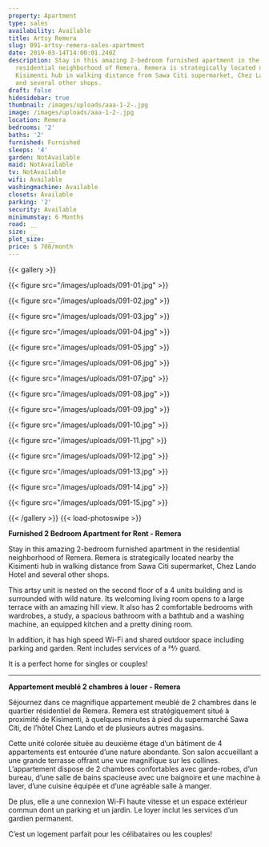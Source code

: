```yaml
---
property: Apartment
type: sales
availability: Available
title: Artsy Remera
slug: 091-artsy-remera-sales-apartment
date: 2019-03-14T14:00:01.240Z
description: Stay in this amazing 2-bedroom furnished apartment in the
  residential neighborhood of Remera. Remera is strategically located nearby the
  Kisimenti hub in walking distance from Sawa Citi supermarket, Chez Lando Hotel
  and several other shops.
draft: false
hidesidebar: true
thumbnail: /images/uploads/aaa-1-2-.jpg
image: /images/uploads/aaa-1-2-.jpg
location: Remera
bedrooms: '2'
baths: '2'
furnished: Furnished
sleeps: '4'
garden: NotAvailable
maid: NotAvailable
tv: NotAvailable
wifi: Available
washingmachine: Available
closets: Available
parking: '2'
security: Available
minimumstay: 6 Months
road: __
size: __
plot_size: __
price: $ 700/month
---
```


{{< gallery >}}

{{< figure src="/images/uploads/091-01.jpg" >}}

{{< figure src="/images/uploads/091-02.jpg" >}}

{{< figure src="/images/uploads/091-03.jpg" >}}

{{< figure src="/images/uploads/091-04.jpg" >}}

{{< figure src="/images/uploads/091-05.jpg" >}}

{{< figure src="/images/uploads/091-06.jpg" >}}

{{< figure src="/images/uploads/091-07.jpg" >}}

{{< figure src="/images/uploads/091-08.jpg" >}}

{{< figure src="/images/uploads/091-09.jpg" >}}

{{< figure src="/images/uploads/091-10.jpg" >}}

{{< figure src="/images/uploads/091-11.jpg" >}}

{{< figure src="/images/uploads/091-12.jpg" >}}

{{< figure src="/images/uploads/091-13.jpg" >}}

{{< figure src="/images/uploads/091-14.jpg" >}}

{{< figure src="/images/uploads/091-15.jpg" >}}

{{< /gallery >}} {{< load-photoswipe >}}

**Furnished 2 Bedroom Apartment for Rent - Remera**

Stay in this amazing 2-bedroom furnished apartment in the residential neighborhood of Remera. Remera is strategically located nearby the Kisimenti hub in walking distance from Sawa Citi supermarket, Chez Lando Hotel and several other shops.

This artsy unit is nested on the second floor of a 4 units building and is surrounded with wild nature. Its welcoming living room opens to a large terrace with an amazing hill view. It also has 2 comfortable bedrooms with wardrobes, a study, a spacious bathroom with a bathtub and a washing machine, an equipped kitchen and a pretty dining room.

In addition, it has high speed Wi-Fi and shared outdoor space including parking and garden. Rent includes services of a 24⁄7 guard.

It is a perfect home for singles or couples!

---

**Appartement meublé 2 chambres à louer - Remera**

Séjournez dans ce magnifique appartement meublé de 2 chambres dans le quartier résidentiel de Remera. Remera est stratégiquement situé à proximité de Kisimenti, à quelques minutes à pied du supermarché Sawa Citi, de l’hôtel Chez Lando et de plusieurs autres magasins.

Cette unité colorée située au deuxième étage d’un bâtiment de 4 appartements est entourée d’une nature abondante. Son salon accueillant a une grande terrasse offrant une vue magnifique sur les collines. L’appartement dispose de 2 chambres confortables avec garde-robes, d’un bureau, d’une salle de bains spacieuse avec une baignoire et une machine à laver, d’une cuisine équipée et d’une agréable salle à manger.

De plus, elle a une connexion Wi-Fi haute vitesse et un espace extérieur commun dont un parking et un jardin. Le loyer inclut les services d’un gardien permanent.

C’est un logement parfait pour les célibataires ou les couples!
